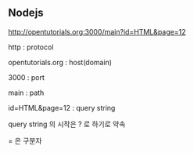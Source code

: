 ## Nodejs

http://opentutorials.org:3000/main?id=HTML&page=12

http : protocol

opentutorials.org : host(domain)

3000 : port

main : path

id=HTML&page=12 : query string

query string 의 시작은 ? 로 하기로 약속

= 은 구분자
